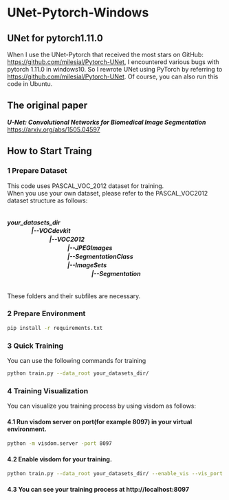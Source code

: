 # UNet-Pytorch-Windows
## UNet for pytorch1.11.0  
When I use the UNet-Pytorch that received the most stars on GitHub: https://github.com/milesial/Pytorch-UNet, I encountered various bugs with pytorch 1.11.0 in windows10. So I rewrote UNet using PyTorch by referring to https://github.com/milesial/Pytorch-UNet. Of course, you can also run this code in Ubuntu.
## The original paper  
***U-Net: Convolutional Networks for Biomedical Image Segmentation***   
https://arxiv.org/abs/1505.04597
## How to Start Traing
### 1 Prepare Dataset
This code uses PASCAL_VOC_2012 dataset for training.  
When you use your own dataset, please refer to the PASCAL_VOC2012 dataset structure as follows:  
  　  
     
***your_datasets_dir   
　　　　|--VOCdevkit  
　　　　　　　|--VOC2012  
　　　　　　　　　　|--JPEGImages  
　　　　　　　　　　|--SegmentationClass  
　　　　　　　　　　|--ImageSets  
　　　　　　　　　　　　　　|--Segmentation***  
                   　  
                      
These folders and their subfiles are necessary.  
### 2 Prepare Environment  
```bash
pip install -r requirements.txt
```  
### 3 Quick Training
You can use the following commands for training  
```bash
python train.py --data_root your_datasets_dir/
```
### 4 Training Visualization  
You can visualize you training process by using visdom as follows:  
#### 4.1 Run visdom server on port(for example 8097) in your virtual environment.  
```bash
python -m visdom.server -port 8097
```  
#### 4.2 Enable visdom for your training.  
```bash
python train.py --data_root your_datasets_dir/ --enable_vis --vis_port 8097
```  
#### 4.3 You can see your training process at http://localhost:8097  
